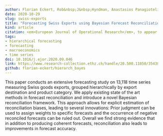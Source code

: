 ```yaml
---
author: Florian Eckert, Rob&nbsp;J&nbsp;Hyndman, Anastasios Panagiotelis
date: 2020-10-29
slug: swiss-exports
title: "Forecasting Swiss Exports using Bayesian Forecast Reconciliation"
kind: article
citation: <em>European Journal of Operational Research</em>, to appear
tags:
- hierarchical forecasting
- forecasting
- macroeconomics
- time series
doi: 10.1016/j.ejor.2020.09.046
link: https://www.research-collection.ethz.ch/handle/20.500.11850/354388
github: florian-eckert/hierarch_bayes
---
```


This paper conducts an extensive forecasting study on 13,118 time series measuring Swiss goods exports, grouped hierarchically by export destination and product category. We apply existing state of the art methods in forecast reconciliation and introduce a novel Bayesian reconciliation framework. This approach allows for explicit estimation of reconciliation biases, leading to several innovations: Prior judgment can be used to assign weights to specific forecasts and the occurrence of negative reconciled forecasts can be ruled out. Overall we find strong evidence that in addition to producing coherent forecasts, reconciliation also leads to improvements in forecast accuracy.
